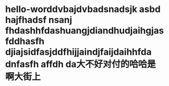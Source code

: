 # hello-worddvbajdvbadsnadsjk asbd hajfhadsf nsanj fhdashhfdashuangjdiandhudjaihgjasfddhasfh djiajsidfasjddfhijjaindjfaijdaihhfda dnfasfh affdh da大不好对付的哈哈是啊大街上
